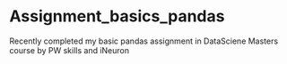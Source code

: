 # Assignment_basics_pandas
Recently completed my basic pandas assignment in DataSciene Masters course by PW skills and iNeuron
